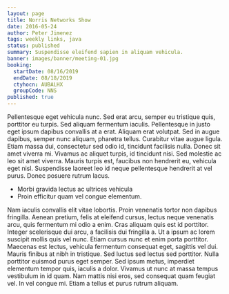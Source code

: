 ```yaml
---
layout: page
title: Norris Networks Show
date: 2016-05-24
author: Peter Jimenez
tags: weekly links, java
status: published
summary: Suspendisse eleifend sapien in aliquam vehicula.
banner: images/banner/meeting-01.jpg
booking:
  startDate: 08/16/2019
  endDate: 08/18/2019
  ctyhocn: AUBALHX
  groupCode: NNS
published: true
---
```

Pellentesque eget vehicula nunc. Sed erat arcu, semper eu tristique quis, porttitor eu turpis. Sed aliquam fermentum iaculis. Pellentesque in justo eget ipsum dapibus convallis at a erat. Aliquam erat volutpat. Sed in augue dapibus, semper nunc aliquam, pharetra tellus. Curabitur vitae augue ligula. Etiam massa dui, consectetur sed odio id, tincidunt facilisis nulla. Donec sit amet viverra mi. Vivamus ac aliquet turpis, id tincidunt nisi. Sed molestie ac leo sit amet viverra. Mauris turpis est, faucibus non hendrerit eu, vehicula eget nisl. Suspendisse laoreet leo id neque pellentesque hendrerit at vel purus. Donec posuere rutrum lacus.

* Morbi gravida lectus ac ultrices vehicula
* Proin efficitur quam vel congue elementum.

Nam iaculis convallis elit vitae lobortis. Proin venenatis tortor non dapibus fringilla. Aenean pretium, felis at eleifend cursus, lectus neque venenatis arcu, quis fermentum mi odio a enim. Cras aliquam quis est id porttitor. Integer scelerisque dui arcu, a facilisis dui fringilla a. Ut a ipsum ac lorem suscipit mollis quis vel nunc. Etiam cursus nunc et enim porta porttitor. Maecenas est lectus, vehicula fermentum consequat eget, sagittis vel dui. Mauris finibus at nibh in tristique. Sed luctus sed lectus sed porttitor. Nulla porttitor euismod purus eget semper. Sed ipsum metus, imperdiet elementum tempor quis, iaculis a dolor. Vivamus ut nunc at massa tempus vestibulum in id quam. Nam mattis nisi eros, sed consequat quam feugiat vel. In vel congue mi. Etiam a tellus et purus rutrum aliquam.
